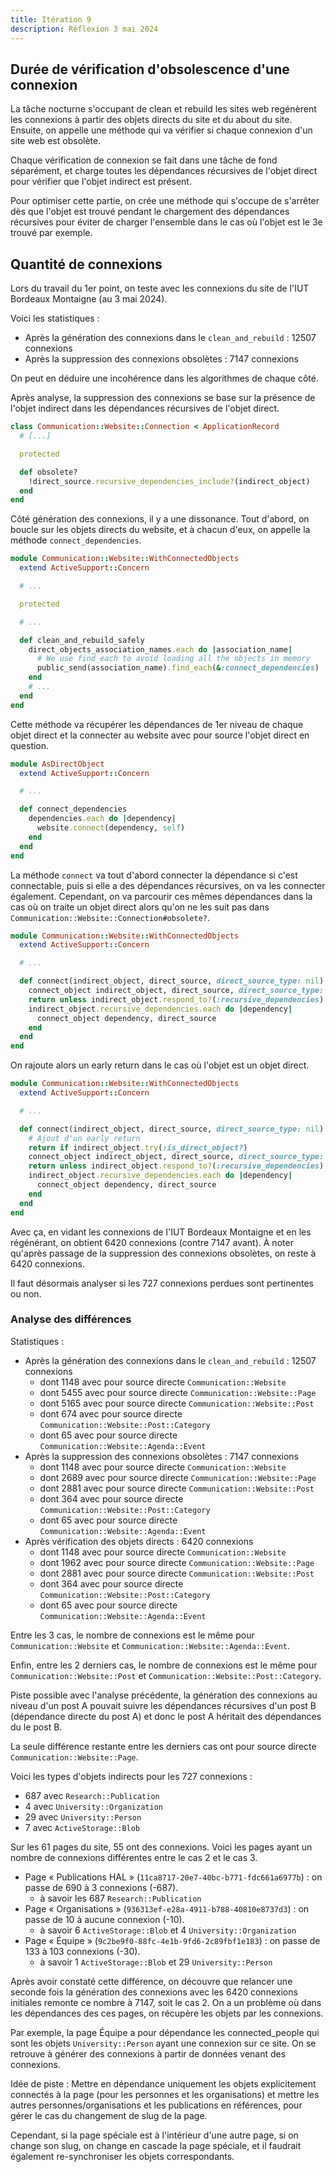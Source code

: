 ```yaml
---
title: Itération 9
description: Réflexion 3 mai 2024
---
```


## Durée de vérification d'obsolescence d'une connexion

La tâche nocturne s'occupant de clean et rebuild les sites web regénèrent les connexions à partir des objets directs du site et du about du site. Ensuite, on appelle une méthode qui va vérifier si chaque connexion d'un site web est obsolète.

Chaque vérification de connexion se fait dans une tâche de fond séparément, et charge toutes les dépendances récursives de l'objet direct pour vérifier que l'objet indirect est présent.

Pour optimiser cette partie, on crée une méthode qui s'occupe de s'arrêter dès que l'objet est trouvé pendant le chargement des dépendances récursives pour éviter de charger l'ensemble dans le cas où l'objet est le 3e trouvé par exemple.

## Quantité de connexions

Lors du travail du 1er point, on teste avec les connexions du site de l'IUT Bordeaux Montaigne (au 3 mai 2024).

Voici les statistiques :
- Après la génération des connexions dans le `clean_and_rebuild` : 12507 connexions
- Après la suppression des connexions obsolètes : 7147 connexions

On peut en déduire une incohérence dans les algorithmes de chaque côté.

Après analyse, la suppression des connexions se base sur la présence de l'objet indirect dans les dépendances récursives de l'objet direct.

```ruby
class Communication::Website::Connection < ApplicationRecord
  # [...]

  protected

  def obsolete?
    !direct_source.recursive_dependencies_include?(indirect_object)
  end
end
```

Côté génération des connexions, il y a une dissonance. Tout d'abord, on boucle sur les objets directs du website, et à chacun d'eux, on appelle la méthode `connect_dependencies`.

```ruby
module Communication::Website::WithConnectedObjects
  extend ActiveSupport::Concern

  # ...

  protected

  # ...

  def clean_and_rebuild_safely
    direct_objects_association_names.each do |association_name|
      # We use find_each to avoid loading all the objects in memory
      public_send(association_name).find_each(&:connect_dependencies)
    end
    # ...
  end
end
```

Cette méthode va récupérer les dépendances de 1er niveau de chaque objet direct et la connecter au website avec pour source l'objet direct en question.

```ruby
module AsDirectObject
  extend ActiveSupport::Concern

  # ...

  def connect_dependencies
    dependencies.each do |dependency|
      website.connect(dependency, self)
    end
  end
end
```

La méthode `connect` va tout d'abord connecter la dépendance si c'est connectable, puis si elle a des dépendances récursives, on va les connecter également. Cependant, on va parcourir ces mêmes dépendances dans la cas où on traite un objet direct alors qu'on ne les suit pas dans `Communication::Website::Connection#obsolete?`.

```ruby
module Communication::Website::WithConnectedObjects
  extend ActiveSupport::Concern

  # ...

  def connect(indirect_object, direct_source, direct_source_type: nil)
    connect_object indirect_object, direct_source, direct_source_type: direct_source_type
    return unless indirect_object.respond_to?(:recursive_dependencies)
    indirect_object.recursive_dependencies.each do |dependency|
      connect_object dependency, direct_source
    end
  end
end
```

On rajoute alors un early return dans le cas où l'objet est un objet direct.

```ruby
module Communication::Website::WithConnectedObjects
  extend ActiveSupport::Concern

  # ...

  def connect(indirect_object, direct_source, direct_source_type: nil)
    # Ajout d'un early return
    return if indirect_object.try(:is_direct_object?)
    connect_object indirect_object, direct_source, direct_source_type: direct_source_type
    return unless indirect_object.respond_to?(:recursive_dependencies)
    indirect_object.recursive_dependencies.each do |dependency|
      connect_object dependency, direct_source
    end
  end
end
```

Avec ça, en vidant les connexions de l'IUT Bordeaux Montaigne et en les régénérant, on obtient 6420 connexions (contre 7147 avant). À noter qu'après passage de la suppression des connexions obsolètes, on reste à 6420 connexions.

Il faut désormais analyser si les 727 connexions perdues sont pertinentes ou non.

### Analyse des différences

Statistiques :
- Après la génération des connexions dans le `clean_and_rebuild` : 12507 connexions
  - dont 1148 avec pour source directe `Communication::Website`
  - dont 5455 avec pour source directe `Communication::Website::Page`
  - dont 5165 avec pour source directe `Communication::Website::Post`
  - dont 674 avec pour source directe `Communication::Website::Post::Category`
  - dont 65 avec pour source directe `Communication::Website::Agenda::Event`
- Après la suppression des connexions obsolètes : 7147 connexions
  - dont 1148 avec pour source directe `Communication::Website`
  - dont 2689 avec pour source directe `Communication::Website::Page`
  - dont 2881 avec pour source directe `Communication::Website::Post`
  - dont 364 avec pour source directe `Communication::Website::Post::Category`
  - dont 65 avec pour source directe `Communication::Website::Agenda::Event`
- Après vérification des objets directs : 6420 connexions
  - dont 1148 avec pour source directe `Communication::Website`
  - dont 1962 avec pour source directe `Communication::Website::Page`
  - dont 2881 avec pour source directe `Communication::Website::Post`
  - dont 364 avec pour source directe `Communication::Website::Post::Category`
  - dont 65 avec pour source directe `Communication::Website::Agenda::Event`
 
Entre les 3 cas, le nombre de connexions est le même pour `Communication::Website` et `Communication::Website::Agenda::Event`.

Enfin, entre les 2 derniers cas, le nombre de connexions est le même pour `Communication::Website::Post` et `Communication::Website::Post::Category`.

Piste possible avec l'analyse précédente, la génération des connexions au niveau d'un post A pouvait suivre les dépendances récursives d'un post B (dépendance directe du post A) et donc le post A héritait des dépendances du le post B.

La seule différence restante entre les derniers cas ont pour source directe `Communication::Website::Page`.

Voici les types d'objets indirects pour les 727 connexions :
- 687 avec `Research::Publication`
- 4 avec `University::Organization`
- 29 avec `University::Person`
- 7 avec `ActiveStorage::Blob`

Sur les 61 pages du site, 55 ont des connexions. Voici les pages ayant un nombre de connexions différentes entre le cas 2 et le cas 3.

- Page « Publications HAL » (`11ca8717-20e7-40bc-b771-fdc661a6977b`) : on passe de 690 à 3 connexions (-687).
  - à savoir les 687 `Research::Publication`
- Page « Organisations » (`936313ef-e28a-4911-b788-40810e8737d3`) : on passe de 10 à aucune connexion (-10).
  - à savoir 6 `ActiveStorage::Blob` et 4 `University::Organization`
- Page « Équipe » (`9c2be9f0-88fc-4e1b-9fd6-2c89fbf1e183`) : on passe de 133 à 103 connexions (-30).
  - à savoir 1 `ActiveStorage::Blob` et 29 `University::Person`

Après avoir constaté cette différence, on découvre que relancer une seconde fois la génération des connexions avec les 6420 connexions initiales remonte ce nombre à 7147, soit le cas 2. On a un problème où dans les dépendances des ces pages, on récupère les objets par les connexions.

Par exemple, la page Équipe a pour dépendance les connected_people qui sont les objets `University::Person` ayant une connexion sur ce site. On se retrouve à générer des connexions à partir de données venant des connexions.

Idée de piste : Mettre en dépendance uniquement les objets explicitement connectés à la page (pour les personnes et les organisations) et mettre les autres personnes/organisations et les publications en références, pour gérer le cas du changement de slug de la page.

Cependant, si la page spéciale est à l'intérieur d'une autre page, si on change son slug, on change en cascade la page spéciale, et il faudrait également re-synchroniser les objets correspondants.
